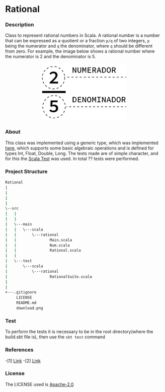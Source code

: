 # Rational

### Description
Class to represent rational numbers in Scala. A rational number is a number that can be expressed as a quotient or a fraction `p/q` of two integers, `p` being the numerator and `q` the denominator, where `q` should be different from zero. For example, the image below shows a rational number where the numerator is 2 and the denominator is 5.

<p align="center">
  <img src="https://github.com/JoaoVitorLeite/Rational/blob/master/download.png">
</p>


### About

This class was implemented using a generic type, which was implemented [here](https://github.com/JoaoVitorLeite/Rational/blob/master/src/main/scala/rational/Num.scala), which supports some basic algebraic operations and is defined for types Int, Float, Double, Long. The tests made are of simple character, and for this the [Scala Test](https://www.scalatest.org/) was used. In total ?? tests were performed.

### Project Structure

```bash
Rational
|
|
|
|
\--src
|   |
|   |
|   \---main
|   |   \---scala
|   |       \---rational
|   |               Main.scala
|   |               Num.scala
|   |               Rational.scala
|   |
|   \---test
|       \---scala
|           \---rational
|                   RationalSuite.scala
|
|
+---.gitignore
     LICENSE
     README.md
     download.png
```

### Test

To perform the tests it is necessary to be in the root directory(where the build.sbt file is), then use the `sbt test` command


### References

-[1] [Link](https://www.mathsisfun.com/algebra/rational-numbers-operations.html)
-[2] [Link](https://byjus.com/maths/rational-numbers/)


### License
The LICENSE used is [Apache-2.0](https://github.com/JoaoVitorLeite/Rational/blob/master/LICENSE)
